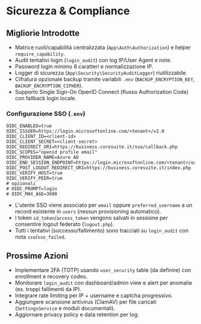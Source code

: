 # Sicurezza & Compliance

## Migliorie Introdotte
- Matrice ruoli/capabilità centralizzata (`App\Auth\Authorization`) e helper `require_capability`.
- Audit tentativi login (`login_audit`) con log IP/User Agent e note.
- Password login minimo 8 caratteri e normalizzazione IP.
- Logger di sicurezza (`App\Security\SecurityAuditLogger`) riutilizzabile.
- Cifratura opzionale backup tramite variabili `.env` (`BACKUP_ENCRYPTION_KEY`, `BACKUP_ENCRYPTION_CIPHER`).
- Supporto Single Sign-On OpenID Connect (flusso Authorization Code) con fallback login locale.

### Configurazione SSO (`.env`)

```
OIDC_ENABLED=true
OIDC_ISSUER=https://login.microsoftonline.com/<tenant>/v2.0
OIDC_CLIENT_ID=<client-id>
OIDC_CLIENT_SECRET=<client-secret>
OIDC_REDIRECT_URI=https://business.coresuite.it/sso/callback.php
OIDC_SCOPES="openid profile email"
OIDC_PROVIDER_NAME=Azure AD
OIDC_END_SESSION_ENDPOINT=https://login.microsoftonline.com/<tenant>/oauth2/v2.0/logout
OIDC_POST_LOGOUT_REDIRECT_URI=https://business.coresuite.it/index.php
OIDC_VERIFY_HOST=true
OIDC_VERIFY_PEER=true
# opzionali
# OIDC_PROMPT=login
# OIDC_MAX_AGE=3600
```

- L'utente SSO viene associato per `email` oppure `preferred_username` a un record esistente in `users` (nessun provisioning automatico).
- I token `id_token`/`access_token` vengono salvati in sessione per consentire logout federato (`logout.php`).
- Tutti i tentativi (successo/fallimento) sono tracciati su `login_audit` con nota `sso`/`sso_failed`.

## Prossime Azioni
- Implementare 2FA (TOTP) usando `user_security` table (da definire) con enrollment e recovery codes.
- Monitorare `login_audit` con dashboard/admin view e alert per anomalie (es. troppi fallimenti da IP).
- Integrare rate limiting per IP + username e captcha progressivo.
- Aggiungere scansione antivirus (ClamAV) per file caricati (`SettingsService` e moduli documentali).
- Aggiornare privacy policy e data retention per log.
